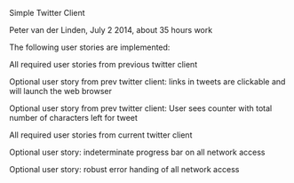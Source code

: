 Simple Twitter Client

Peter van der Linden,   July 2 2014,   about 35 hours work

The following user stories are implemented:

All required user stories from previous twitter client

Optional user story from prev twitter client:  links in tweets are clickable and will launch the web browser

Optional user story from prev twitter client:  User sees counter with total number of characters left for tweet

All required user stories from current twitter client

Optional user story:  indeterminate progress bar on all network access

Optional user story:  robust error handing of all network access
